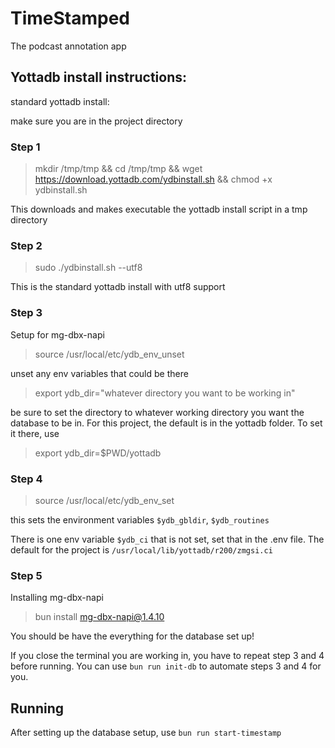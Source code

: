 # TimeStamped
The podcast annotation app

## Yottadb install instructions:

standard yottadb install:

make sure you are in the project directory 

### Step 1

> mkdir /tmp/tmp && cd /tmp/tmp && wget https://download.yottadb.com/ydbinstall.sh && chmod +x ydbinstall.sh

This downloads and makes executable the yottadb install script in a tmp directory

### Step 2

> sudo ./ydbinstall.sh --utf8

This is the standard yottadb install with utf8 support

### Step 3

Setup for mg-dbx-napi

> source /usr/local/etc/ydb_env_unset

unset any env variables that could be there

> export ydb_dir="whatever directory you want to be working in"

be sure to set the directory to whatever working directory you want the database to be in.
For this project, the default is in the yottadb folder. To set it there, use

> export ydb_dir=$PWD/yottadb

### Step 4

> source /usr/local/etc/ydb_env_set

this sets the environment variables `$ydb_gbldir`, `$ydb_routines`

There is one env variable `$ydb_ci` that is not set, set that in the .env file. The default for the project is `/usr/local/lib/yottadb/r200/zmgsi.ci`

### Step 5

Installing mg-dbx-napi

> bun install mg-dbx-napi@1.4.10

You should be have the everything for the database set up! 

If you close the terminal you are working in, you have to repeat step 3 and 4 before running.
You can use `bun run init-db` to automate steps 3 and 4 for you.

## Running

After setting up the database setup, use `bun run start-timestamp`